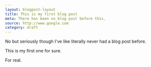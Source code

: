 ```yaml
---
layout: blogpost-layout
title: This is my first blog post
meta: There has been no blog post before this.
source: http://www.google.com
category: draft
---
```


No but seriously though I've like literally never had a blog post before.

This is my first one for sure.

For real.

